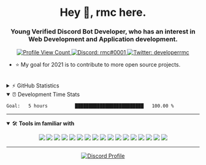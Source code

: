 <h1 align="center">Hey 👋, rmc here.</h1>
<h3 align="center">Young Verified Discord Bot Developer, who has an interest in Web Development and Application development.</h3>


<p align="center">
  <a href="https://github.com/ryanmcgall">
    <img src="https://komarev.com/ghpvc/?username=ryanmcgall&style=flat-square&label=Profile%20Views&logo=github" alt="Profile View Count"/>
  </a>
  <a href="https://discord.com/users/543145781767700481">
    <img src="https://img.shields.io/badge/rmc%230001-%237289da?logo=discord&style=flat-square" alt="Discord: rmc#0001"/>
  </a>
  <a href="https://twitter.com/developerrmc">
    <img src="https://img.shields.io/badge/ryanmcgall-%231DA1F2?logo=twitter&style=flat-square" alt="Twitter: developerrmc"/>
  </a>
</p>

- ⭐ My goal for 2021 is to contribute to more open source projects.

<br>

<details>
  <summary>⚡ GitHub Statistics</summary> 
  <img src="https://github-readme-stats.vercel.app/api/top-langs/?username=anuraghazra&layout=compact&theme=tokyonight" />
  <img src="https://github-readme-stats.vercel.app/api?username=ryanmcgall&count_private=true&show_icons=true&theme=tokyonight" />
  <img src="https://github-profile-trophy.vercel.app/?username=ryanmcgall&theme=dracula" />
</details>

<details open>
  <summary>⏰ Development Time Stats</summary>

<!--START_SECTION:waka-->
```text
Goal:   5 hours          █████████████████████████   100.00 % 
```
<!--END_SECTION:waka-->

</details>

---

<details open>
<summary>🛠 <b>Tools im familiar with</b></summary>
<p>

<p align="center">
<img src="https://img.shields.io/badge/Node.JS-black?style=for-the-badge&logo=node.js" />
<img src="https://img.shields.io/badge/-HTML5-black?style=for-the-badge&logo=HTML5" />
<img src="https://img.shields.io/badge/CSS-black?style=for-the-badge&logo=css3&logoColor=1572B6" />
<img src="https://img.shields.io/badge/Javascript-black?style=for-the-badge&logo=javascript" />
  <img src="https://img.shields.io/badge/Typescript-black?style=for-the-badge&logo=typescript" />
<img src="https://img.shields.io/badge/Nuxt-black?style=for-the-badge&logo=Nuxt.js" />
<img src="https://img.shields.io/badge/Vue-black?style=for-the-badge&logo=Vue.js" />
<img src="https://img.shields.io/badge/React-black?style=for-the-badge&logo=react" />
<img src="https://img.shields.io/badge/Font%20Awesome-black?style=for-the-badge&logo=Font%20Awesome" />
<img src="https://img.shields.io/badge/Github-black?style=for-the-badge&logo=Github" />
<img src="https://img.shields.io/badge/Jetbrains-black?style=for-the-badge&logo=Jetbrains" />
<img src="https://img.shields.io/badge/Visual%20Studio%20Code-black?style=for-the-badge&logo=visual-studio-code&logoColor=007ACC" />
<img src="https://img.shields.io/badge/NPM-black?style=for-the-badge&logo=npm" />
<img src="https://img.shields.io/badge/MongoDB-black?style=for-the-badge&logo=Mongodb" />
<img src="https://img.shields.io/badge/Photoshop-black?style=for-the-badge&logo=Adobe%20Photoshop" />
<img src="https://img.shields.io/badge/Windows-black?style=for-the-badge&logo=Windows" />
<img src="https://img.shields.io/badge/Discord-black?style=for-the-badge&logo=Discord" />
</p>
</details>

---

<p align="center">
  <a href="https://discord.com/users/543145781767700481">
    <img src="https://lanyard-profile-readme.vercel.app/api/543145781767700481" alt="Discord Profile"/>
  </a>
</p>
